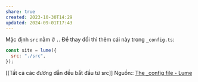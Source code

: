 ```yaml
---
share: true
created: 2023-10-30T14:29
updated: 2024-09-01T17:43
---
```

Mặc định `src` nằm ở `.`. Để thay đổi thì thêm cái này trong `_config.ts`:
```js
const site = lume({
  src: "./src",
});
```
[[Tất cả các đường dẫn đều bắt đầu từ src]]
Nguồn:: [The \_config file - Lume](https://lume.land/docs/configuration/config-file/#src)
